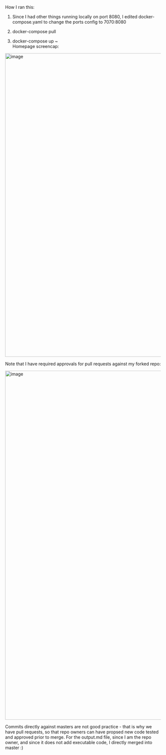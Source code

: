 
How I ran this:

1. Since I had other things running locally on port 8080, I edited docker-compose.yaml to change the ports config to 7070:8080

2. docker-compose pull

3. docker-compose up
~                    
Homepage screencap:

<img width="983" alt="image" src="https://user-images.githubusercontent.com/29604888/221662751-6f5db46e-811d-4964-bc06-4b415620e78e.png">

Note that I have required approvals for pull requests against my forked repo:

<img width="1130" alt="image" src="https://user-images.githubusercontent.com/29604888/221663485-057ac677-3c3f-4fff-ba8e-2a7e72436404.png">

Commits directly against masters are not good practice - that is why we have pull requests, so that repo owners can have propsed new code tested and approved prior to merge. For the output.md file, since I am the repo owner, and since it does not add executable code, I directly merged into master :)

